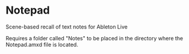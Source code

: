 # Notepad
Scene-based recall of text notes for Ableton Live

Requires a folder called "Notes" to be placed in the directory where the Notepad.amxd file is located.
